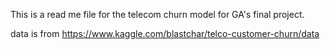 This is a read me file for the telecom churn model for GA's final project.

data is from https://www.kaggle.com/blastchar/telco-customer-churn/data
